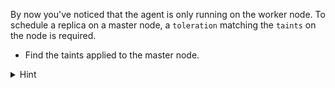 By now you've noticed that the agent is only running on the worker node. To schedule a replica on a master node, a `toleration` matching the `taints` on the node is required.

* Find the taints applied to the master node.

<details>
<summary>Hint</summary>
`kubectl get nodes` prints a list of all nodes in the cluster. <br/> <br/>

`kubectl describe node <node-name>` prints details about a specific node. 
</details>
